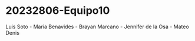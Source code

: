 
# 20232806-Equipo10

Luis  Soto - Maria Benavides - Brayan Marcano - Jennifer de la Osa - Mateo Denis

